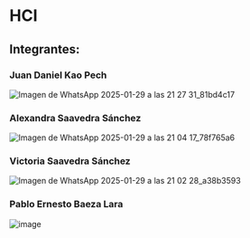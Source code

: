 # HCI
## Integrantes:
### Juan Daniel Kao Pech
![Imagen de WhatsApp 2025-01-29 a las 21 27 31_81bd4c17](https://github.com/user-attachments/assets/46da0d30-355a-4cd8-9c15-6ff3fddc81c5)
### Alexandra Saavedra Sánchez
![Imagen de WhatsApp 2025-01-29 a las 21 04 17_78f765a6](https://github.com/user-attachments/assets/86fb555f-8e17-41f8-9b43-d43ea5bed0b2)
### Victoria Saavedra Sánchez
![Imagen de WhatsApp 2025-01-29 a las 21 02 28_a38b3593](https://github.com/user-attachments/assets/75bc09a8-a469-44e3-8e44-8872c6087628)
### Pablo Ernesto Baeza Lara
![image](https://github.com/user-attachments/assets/b5039829-3781-4169-a104-81397c5fb8ca)



